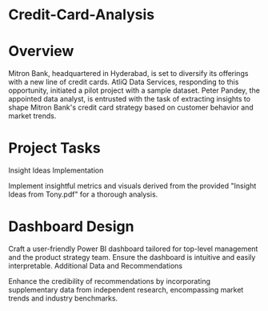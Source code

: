 # Credit-Card-Analysis
# Overview

Mitron Bank, headquartered in Hyderabad, is set to diversify its offerings with a new line of credit cards. AtliQ Data Services, responding to this opportunity, initiated a pilot project with a sample dataset. Peter Pandey, the appointed data analyst, is entrusted with the task of extracting insights to shape Mitron Bank's credit card strategy based on customer behavior and market trends.

# Project Tasks

Insight Ideas Implementation

Implement insightful metrics and visuals derived from the provided "Insight Ideas from Tony.pdf" for a thorough analysis.

# Dashboard Design

Craft a user-friendly Power BI dashboard tailored for top-level management and the product strategy team. Ensure the dashboard is intuitive and easily interpretable.
Additional Data and Recommendations

Enhance the credibility of recommendations by incorporating supplementary data from independent research, encompassing market trends and industry benchmarks.
